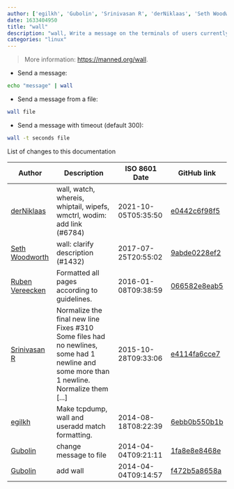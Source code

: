 ```yaml
---
author: ['egilkh', 'Gubolin', 'Srinivasan R', 'derNiklaas', 'Seth Woodworth', 'Ruben Vereecken']
date: 1633404950
title: "wall"
description: "wall, Write a message on the terminals of users currently logged in."
categories: "linux"
---
```

> More information: <https://manned.org/wall>.

- Send a message:

```bash
echo "message" | wall
```

- Send a message from a file:

```bash
wall file
```

- Send a message with timeout (default 300):

```bash
wall -t seconds file
```
List of changes to this documentation


Author | Description | ISO 8601 Date | GitHub link
------|-----|-----|-----
[derNiklaas](mailto:derNiklaas@users.noreply.github.com) | wall, watch, whereis, whiptail, wipefs, wmctrl, wodim: add link (#6784) | 2021-10-05T05:35:50 | [e0442c6f98f5](https://github.com/tldr-pages/tldr/commit/e0442c6f98f5e01ffc3acd1398249cf0a8a3673d)
[Seth Woodworth](mailto:seth@sethish.com) | wall: clarify description (#1432) | 2017-07-25T20:55:02 | [9abde0228ef2](https://github.com/tldr-pages/tldr/commit/9abde0228ef28997cfaaf65a3a35b6ddfa04f7e0)
[Ruben Vereecken](mailto:rubenvereecken@gmail.com) | Formatted all pages according to guidelines. | 2016-01-08T09:38:59 | [066582e8eab5](https://github.com/tldr-pages/tldr/commit/066582e8eab57bce9861cc8d379e158d61f1cc95)
[Srinivasan R](mailto:srinivasanr@gmail.com) | Normalize the final new line Fixes #310 Some files had no newlines, some had 1 newline and some more than 1 newline. Normalize them [...] | 2015-10-28T09:33:06 | [e4114fa6cce7](https://github.com/tldr-pages/tldr/commit/e4114fa6cce7339425809afef817b06e872d7ca7)
[egilkh](mailto:egilkh@gmail.com) | Make tcpdump, wall and useradd match formatting. | 2014-08-18T08:22:39 | [6ebb0b550b1b](https://github.com/tldr-pages/tldr/commit/6ebb0b550b1b4c430bc47c0f91f02bee996bdcad)
[Gubolin](mailto:gubolin@fantasymail.de) | change message to file | 2014-04-04T09:21:11 | [1fa8e8e8468e](https://github.com/tldr-pages/tldr/commit/1fa8e8e8468e659fbbb7cd735c7277a37bf7813d)
[Gubolin](mailto:gubolin@fantasymail.de) | add wall | 2014-04-04T09:14:57 | [f472b5a8658a](https://github.com/tldr-pages/tldr/commit/f472b5a8658abfee43b7235f5fff727822327f63)

